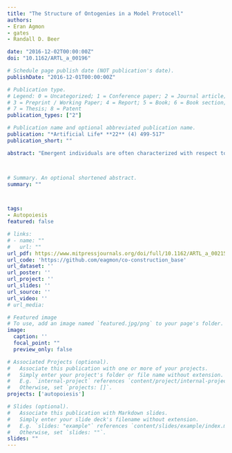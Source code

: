 ```yaml
---
title: "The Structure of Ontogenies in a Model Protocell"
authors:
- Eran Agmon
- gates
- Randall D. Beer

date: "2016-12-02T00:00:00Z"
doi: "10.1162/ARTL_a_00196"

# Schedule page publish date (NOT publication's date).
publishDate: "2016-12-01T00:00:00Z"

# Publication type.
# Legend: 0 = Uncategorized; 1 = Conference paper; 2 = Journal article;
# 3 = Preprint / Working Paper; 4 = Report; 5 = Book; 6 = Book section;
# 7 = Thesis; 8 = Patent
publication_types: ["2"]

# Publication name and optional abbreviated publication name.
publication: "*Artificial Life* **22** (4) 499-517"
publication_short: ""

abstract: "Emergent individuals are often characterized with respect to their viability: their ability to maintain themselves and persist in variable environments. As such individuals interact with an environment, they undergo sequences of structural changes that correspond to their ontogenies. Ultimately, individuals that adapt to their environment, and increase their chances of survival, persist. This article provides an initial step towards a more formal treatment of these concepts. A network of possible ontogenies is uncovered by subjecting a model protocell to sequential perturbations and mapping the resulting structural configurations. The analysis of this network reveals trends in how the protocell can move between configurations, how its morphology changes, and how the role of the environment varies throughout. Viability is defined as expected life span given an initial configuration. This leads to two notions of adaptivity: a local adaptivity that addresses how viability changes in plastic transitions, and a global adaptivity that looks at longer-term tendencies for increased viability. To demonstrate how different protocell-environment pairings produce different patterns of ontogenic change, we generate and analyze a second ontogenic network for the same protocell in a different environment. Finally, the mechanisms of a minimal adaptive transition are analyzed, and it is shown that these rely on distributed spatial processes rather than an explicit regulatory mechanism. The combination of this model and analytical techniques provides a foundation for studying the emergence of viability, ontogeny, and adaptivity in more biologically realistic systems."



# Summary. An optional shortened abstract.
summary: ""



tags:
- Autopoiesis
featured: false

# links:
# - name: ""
#   url: ""
url_pdf: https://www.mitpressjournals.org/doi/full/10.1162/ARTL_a_00215
url_code: 'https://github.com/eagmon/co-construction_base'
url_dataset: ''
url_poster: ''
url_project: ''
url_slides: ''
url_source: ''
url_video: ''
# url_media: 

# Featured image
# To use, add an image named `featured.jpg/png` to your page's folder. 
image:
  caption: ''
  focal_point: ""
  preview_only: false

# Associated Projects (optional).
#   Associate this publication with one or more of your projects.
#   Simply enter your project's folder or file name without extension.
#   E.g. `internal-project` references `content/project/internal-project/index.md`.
#   Otherwise, set `projects: []`.
projects: ['autopoiesis']

# Slides (optional).
#   Associate this publication with Markdown slides.
#   Simply enter your slide deck's filename without extension.
#   E.g. `slides: "example"` references `content/slides/example/index.md`.
#   Otherwise, set `slides: ""`.
slides: ""
---
```


